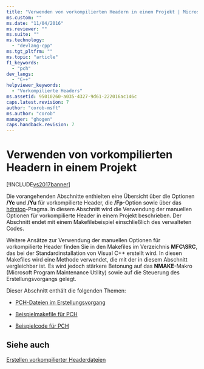 ```yaml
---
title: "Verwenden von vorkompilierten Headern in einem Projekt | Microsoft Docs"
ms.custom: ""
ms.date: "11/04/2016"
ms.reviewer: ""
ms.suite: ""
ms.technology: 
  - "devlang-cpp"
ms.tgt_pltfrm: ""
ms.topic: "article"
f1_keywords: 
  - "pch"
dev_langs: 
  - "C++"
helpviewer_keywords: 
  - "Vorkompilierte Headers"
ms.assetid: 95010260-a035-4327-9d61-222016ac146c
caps.latest.revision: 7
author: "corob-msft"
ms.author: "corob"
manager: "ghogen"
caps.handback.revision: 7
---
```

# Verwenden von vorkompilierten Headern in einem Projekt
[!INCLUDE[vs2017banner](../../assembler/inline/includes/vs2017banner.md)]

Die vorangehenden Abschnitte enthielten eine Übersicht über die Optionen **\/Yc** und **\/Yu** für vorkompilierte Header, die **\/Fp**\-Option sowie über das [hdrstop](../../preprocessor/hdrstop.md)\-Pragma.  In diesem Abschnitt wird die Verwendung der manuellen Optionen für vorkompilierte Header in einem Projekt beschrieben. Der Abschnitt endet mit einem Makefilebeispiel einschließlich des verwalteten Codes.  
  
 Weitere Ansätze zur Verwendung der manuellen Optionen für vorkompilierte Header finden Sie in den Makefiles im Verzeichnis **MFC\\SRC**, das bei der Standardinstallation von Visual C\+\+ erstellt wird.  In diesen Makefiles wird eine Methode verwendet, die mit der in diesem Abschnitt vergleichbar ist. Es wird jedoch stärkere Betonung auf das **NMAKE**\-Makro \(Microsoft Program Maintenance Utility\) sowie auf die Steuerung des Erstellungsvorgangs gelegt.  
  
 Dieser Abschnitt enthält die folgenden Themen:  
  
-   [PCH\-Dateien im Erstellungsvorgang](../../build/reference/pch-files-in-the-build-process.md)  
  
-   [Beispielmakefile für PCH](../../build/reference/sample-makefile-for-pch.md)  
  
-   [Beispielcode für PCH](../../build/reference/example-code-for-pch.md)  
  
## Siehe auch  
 [Erstellen vorkompilierter Headerdateien](../../build/reference/creating-precompiled-header-files.md)